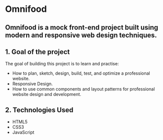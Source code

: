 # Omnifood
## Omnifood is a mock front-end project built using modern and responsive web design techniques.

## 1. Goal of the project
The goal of building this project is to learn and practise: 
  * How to plan, sketch, design, build, test, and optimize a professional website.
  * Responsive Design.
  * How to use common components and layout patterns for professional website design and development.

## 2. Technologies Used
  * HTML5
  * CSS3
  * JavaScript
